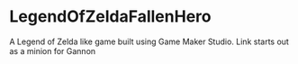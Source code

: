 # LegendOfZeldaFallenHero
A Legend of Zelda like game built using Game Maker Studio. Link starts out as a minion for Gannon

